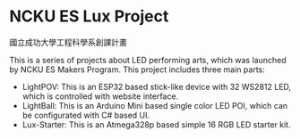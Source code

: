 # NCKU ES Lux Project
國立成功大學工程科學系創課計畫

This is a series of projects about LED performing arts, which was launched by NCKU ES Makers Program. This project includes three main parts:
- LightPOV: This is an ESP32 based stick-like device with 32 WS2812 LED, which is controlled with website interface.
- LightBall: This is an Arduino Mini based single color LED POI, which can be configurated with C# based UI.
- Lux-Starter: This is an Atmega328p based simple 16 RGB LED starter kit.
